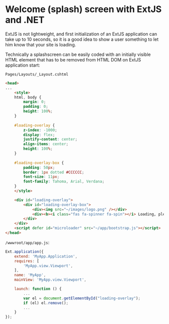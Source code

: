 ﻿# Welcome (splash) screen with ExtJS and .NET

ExtJS is not lightweight, and first initialization of an ExtJS application can take up to 10 seconds, 
so it is a good idea to show a user something to let him know that your site is loading.

Technically a splashscreen can be easily coded with an initially visible HTML element 
that has to be removed from HTML DOM on ExtJS application start:

`Pages/Layouts/_Layout.cshtml`

```html
<head>
...
    <style>
    html, body {
        margin: 0;
        padding: 0;
        height: 100%;
    }
 
    #loading-overlay {
        z-index: -1000;
        display: flex;
        justify-content: center;
        align-items: center;
        height: 100%;
    }
 
    #loading-overlay-box {
        padding: 50px;            
        border: 1px dotted #CCCCCC;
        font-size: 11px;
        font-family: Tahoma, Arial, Verdana;
    }
    </style>

    <div id="loading-overlay">
        <div id="loading-overlay-box">
            <div><img src="~/images/logo.png" /></div>
            <div><b><i class="fas fa-spinner fa-spin"></i> Loading, please wait...</b></div>
        </div>
    </div>
    <script defer id="microloader" src="~/app/bootstrap.js"></script>
</head>
```

`/wwwroot/app/app.js`:

```javascript
Ext.application({
    extend: 'MyApp.Application',
    requires: [
        'MyApp.view.Viewport',
    ],
    name: 'MyApp',
    mainView: 'MyApp.view.Viewport',

    launch: function () {
        ...
        var el = document.getElementById("loading-overlay");
        if (el) el.remove();
        ...
    }
});

```
